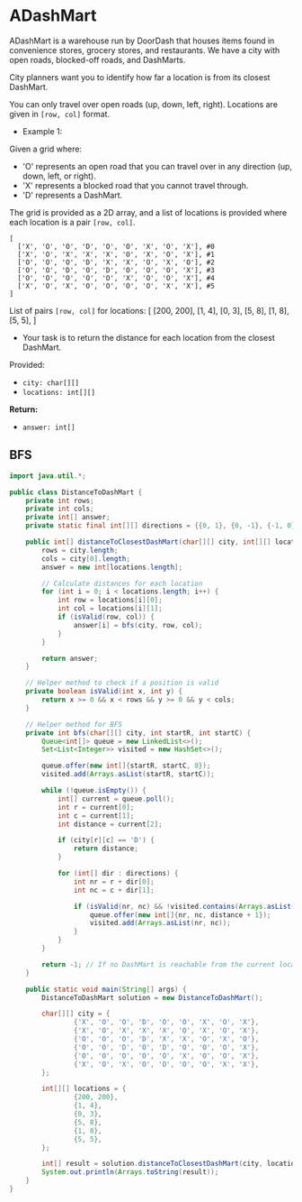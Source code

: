 # ADashMart

ADashMart is a warehouse run by DoorDash that houses items found in convenience stores, grocery stores, and restaurants. We have a city with open roads, blocked-off roads, and DashMarts.

City planners want you to identify how far a location is from its closest DashMart.

You can only travel over open roads (up, down, left, right). Locations are given in `[row, col]` format.

- Example 1:

Given a grid where:
- 'O' represents an open road that you can travel over in any direction (up, down, left, or right).
- 'X' represents a blocked road that you cannot travel through.
- 'D' represents a DashMart.

The grid is provided as a 2D array, and a list of locations is provided where each location is a pair `[row, col]`.
```
[
  ['X', 'O', 'O', 'D', 'O', 'O', 'X', 'O', 'X'], #0
  ['X', 'O', 'X', 'X', 'X', 'O', 'X', 'O', 'X'], #1
  ['O', 'O', 'O', 'D', 'X', 'X', 'O', 'X', 'O'], #2
  ['O', 'O', 'D', 'O', 'D', 'O', 'O', 'O', 'X'], #3
  ['O', 'O', 'O', 'O', 'O', 'X', 'O', 'O', 'X'], #4
  ['X', 'O', 'X', 'O', 'O', 'O', 'O', 'X', 'X'], #5
]
```
List of pairs `[row, col]` for locations:
[
  [200, 200],
  [1, 4],
  [0, 3],
  [5, 8],
  [1, 8],
  [5, 5],
]

- Your task is to return the distance for each location from the closest DashMart.

Provided:

- `city: char[][]`
- `locations: int[][]`

**Return:**

- `answer: int[]`

## BFS 

```java
import java.util.*;

public class DistanceToDashMart {
    private int rows;
    private int cols;
    private int[] answer;
    private static final int[][] directions = {{0, 1}, {0, -1}, {-1, 0}, {1, 0}};

    public int[] distanceToClosestDashMart(char[][] city, int[][] locations) {
        rows = city.length;
        cols = city[0].length;
        answer = new int[locations.length];

        // Calculate distances for each location
        for (int i = 0; i < locations.length; i++) {
            int row = locations[i][0];
            int col = locations[i][1];
            if (isValid(row, col)) {
                answer[i] = bfs(city, row, col);
            }
        }

        return answer;
    }

    // Helper method to check if a position is valid
    private boolean isValid(int x, int y) {
        return x >= 0 && x < rows && y >= 0 && y < cols;
    }

    // Helper method for BFS
    private int bfs(char[][] city, int startR, int startC) {
        Queue<int[]> queue = new LinkedList<>();
        Set<List<Integer>> visited = new HashSet<>();

        queue.offer(new int[]{startR, startC, 0});
        visited.add(Arrays.asList(startR, startC));

        while (!queue.isEmpty()) {
            int[] current = queue.poll();
            int r = current[0];
            int c = current[1];
            int distance = current[2];

            if (city[r][c] == 'D') {
                return distance;
            }

            for (int[] dir : directions) {
                int nr = r + dir[0];
                int nc = c + dir[1];

                if (isValid(nr, nc) && !visited.contains(Arrays.asList(nr, nc)) && city[nr][nc] != 'X') {
                    queue.offer(new int[]{nr, nc, distance + 1});
                    visited.add(Arrays.asList(nr, nc));
                }
            }
        }

        return -1; // If no DashMart is reachable from the current location
    }

    public static void main(String[] args) {
        DistanceToDashMart solution = new DistanceToDashMart();

        char[][] city = {
                {'X', 'O', 'O', 'D', 'O', 'O', 'X', 'O', 'X'},
                {'X', 'O', 'X', 'X', 'X', 'O', 'X', 'O', 'X'},
                {'O', 'O', 'O', 'D', 'X', 'X', 'O', 'X', 'O'},
                {'O', 'O', 'D', 'O', 'D', 'O', 'O', 'O', 'X'},
                {'O', 'O', 'O', 'O', 'O', 'X', 'O', 'O', 'X'},
                {'X', 'O', 'X', 'O', 'O', 'O', 'O', 'X', 'X'},
        };

        int[][] locations = {
                {200, 200},
                {1, 4},
                {0, 3},
                {5, 8},
                {1, 8},
                {5, 5},
        };

        int[] result = solution.distanceToClosestDashMart(city, locations);
        System.out.println(Arrays.toString(result));
    }
}


```
